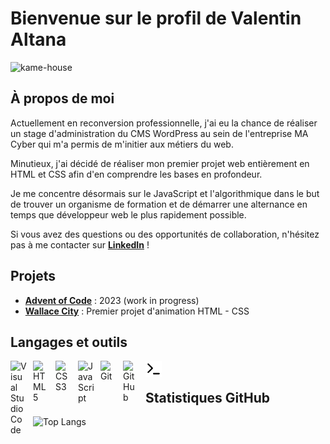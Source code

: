# Bienvenue sur le profil de Valentin Altana

![kame-house](https://github.com/valentin-altana/valentin-altana/assets/144157026/687c5fb5-fee2-4229-8f0b-cafe284a6c90)

## À propos de moi

Actuellement en reconversion professionnelle, j'ai eu la chance de réaliser un stage d'administration du CMS WordPress au sein de l'entreprise MA Cyber qui m'a permis de m'initier aux métiers du web.

Minutieux, j'ai décidé de réaliser mon premier projet web entièrement en HTML et CSS afin d'en comprendre les bases en profondeur.

Je me concentre désormais sur le JavaScript et l'algorithmique dans le but de trouver un organisme de formation et de démarrer une alternance en temps que développeur web le plus rapidement possible.

Si vous avez des questions ou des opportunités de collaboration, n'hésitez pas à me contacter sur [**LinkedIn**](https://www.linkedin.com/in/valentin-altana) !

## Projets

- [**Advent of Code**](https://github.com/valentin-altana/advent-of-code) : 2023 (work in progress)
- [**Wallace City**](https://github.com/valentin-altana/wallace-city) : Premier projet d'animation HTML - CSS

## Langages et outils

<img align="left" alt="Visual Studio Code" width="26px" src="https://cdn.jsdelivr.net/gh/devicons/devicon/icons/vscode/vscode-original.svg" style="padding-right:10px;" />

<img align="left" alt="HTML5" width="26px" src="https://cdn.jsdelivr.net/gh/devicons/devicon/icons/html5/html5-original.svg" style="padding-right:10px;" />

<img align="left" alt="CSS3" width="26px" src="https://cdn.jsdelivr.net/gh/devicons/devicon/icons/css3/css3-original.svg" style="padding-right:10px;" />

<img align="left" alt="JavaScript" width="26px" src="https://cdn.jsdelivr.net/gh/devicons/devicon/icons/javascript/javascript-original.svg" style="padding-right:10px;" />

<img align="left" alt="Git" width="26px" src="https://cdn.jsdelivr.net/gh/devicons/devicon/icons/git/git-original.svg" style="padding-right:10px;" />

<img align="left" alt="GitHub" width="26px" src="https://user-images.githubusercontent.com/3369400/139448065-39a229ba-4b06-434b-bc67-616e2ed80c8f.png" style="padding-right:10px;" />

<img align="left" alt="Terminal" width="26px" src="https://raw.githubusercontent.com/codeSTACKr/codeSTACKr/master/img/terminal-light.svg" />

<br />

## Statistiques GitHub

![Top Langs](https://github-readme-stats.vercel.app/api/top-langs/?username=valentin-altana&layout=compact)
